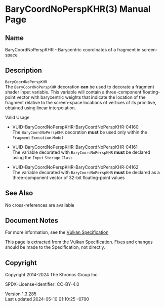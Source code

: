 # BaryCoordNoPerspKHR(3) Manual Page

## Name

BaryCoordNoPerspKHR - Barycentric coordinates of a fragment in
screen-space



## <a href="#_description" class="anchor"></a>Description

`BaryCoordNoPerspKHR`  
The `BaryCoordNoPerspKHR` decoration **can** be used to decorate a
fragment shader input variable. This variable will contain a
three-component floating-point vector with barycentric weights that
indicate the location of the fragment relative to the screen-space
locations of vertices of its primitive, obtained using linear
interpolation.

Valid Usage

- <a href="#VUID-BaryCoordNoPerspKHR-BaryCoordNoPerspKHR-04160"
  id="VUID-BaryCoordNoPerspKHR-BaryCoordNoPerspKHR-04160"></a>
  VUID-BaryCoordNoPerspKHR-BaryCoordNoPerspKHR-04160  
  The `BaryCoordNoPerspKHR` decoration **must** be used only within the
  `Fragment` `Execution` `Model`

- <a href="#VUID-BaryCoordNoPerspKHR-BaryCoordNoPerspKHR-04161"
  id="VUID-BaryCoordNoPerspKHR-BaryCoordNoPerspKHR-04161"></a>
  VUID-BaryCoordNoPerspKHR-BaryCoordNoPerspKHR-04161  
  The variable decorated with `BaryCoordNoPerspKHR` **must** be declared
  using the `Input` `Storage` `Class`

- <a href="#VUID-BaryCoordNoPerspKHR-BaryCoordNoPerspKHR-04162"
  id="VUID-BaryCoordNoPerspKHR-BaryCoordNoPerspKHR-04162"></a>
  VUID-BaryCoordNoPerspKHR-BaryCoordNoPerspKHR-04162  
  The variable decorated with `BaryCoordNoPerspKHR` **must** be declared
  as a three-component vector of 32-bit floating-point values

## <a href="#_see_also" class="anchor"></a>See Also

No cross-references are available

## <a href="#_document_notes" class="anchor"></a>Document Notes

For more information, see the <a
href="https://registry.khronos.org/vulkan/specs/1.3-extensions/html/vkspec.html#BaryCoordNoPerspKHR"
target="_blank" rel="noopener">Vulkan Specification</a>

This page is extracted from the Vulkan Specification. Fixes and changes
should be made to the Specification, not directly.

## <a href="#_copyright" class="anchor"></a>Copyright

Copyright 2014-2024 The Khronos Group Inc.

SPDX-License-Identifier: CC-BY-4.0

Version 1.3.285  
Last updated 2024-05-10 01:10:25 -0700
